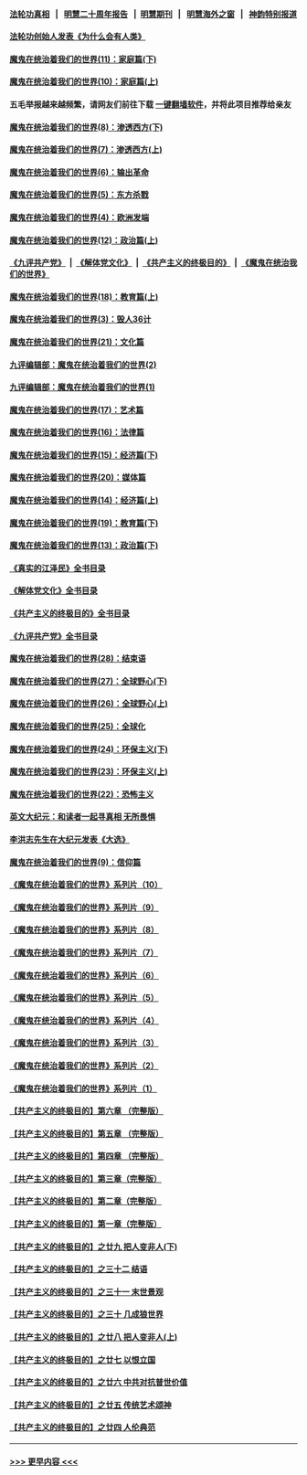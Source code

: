 #### [法轮功真相](https://github.com/gfw-breaker/truth/blob/master/README.md?t=0) &nbsp;&nbsp;|&nbsp;&nbsp; [明慧二十周年报告](https://github.com/gfw-breaker/mh-reports/blob/master/README.md?t=0) &nbsp;&nbsp;|&nbsp;&nbsp;[明慧期刊](https://github.com/gfw-breaker/mh-qikan) &nbsp;&nbsp;|&nbsp;&nbsp; [明慧海外之窗](https://github.com/gfw-breaker/mh-news/blob/master/README.md?t=0) &nbsp;&nbsp;|&nbsp;&nbsp; [神韵特别报道](https://github.com/gfw-breaker/mh-news/blob/master/shenyun.md?t=0)
#### [法轮功创始人发表《为什么会有人类》](../pages/nsc422/n13912117.md?t=02041843) 
#### [魔鬼在统治着我们的世界(11)：家庭篇(下)](../pages/nsc422/n10440961.md?t=02041843) 
#### [魔鬼在统治着我们的世界(10)：家庭篇(上)](../pages/nsc422/n10435448.md?t=02041843) 
#### 五毛举报越来越频繁，请网友们前往下载 [一键翻墙软件](https://github.com/gfw-breaker/ssr-accounts)，并将此项目推荐给亲友
#### [魔鬼在统治着我们的世界(8)：渗透西方(下)](../pages/nsc422/n10429603.md?t=02041843) 
#### [魔鬼在统治着我们的世界(7)：渗透西方(上)](../pages/nsc422/n10426013.md?t=02041843) 
#### [魔鬼在统治着我们的世界(6)：输出革命](../pages/nsc422/n10421536.md?t=02041843) 
#### [魔鬼在统治着我们的世界(5)：东方杀戮](../pages/nsc422/n10417707.md?t=02041843) 
#### [魔鬼在统治着我们的世界(4)：欧洲发端](../pages/nsc422/n10414890.md?t=02041843) 
#### [魔鬼在统治着我们的世界(12)：政治篇(上)](../pages/nsc422/n10444576.md?t=02041843) 
#### [《九评共产党》](https://github.com/begood0513/9ping.md/blob/master/README.md) &nbsp;|&nbsp; [《解体党文化》](../../../../jtdwh.md/blob/master/README.md)  &nbsp;|&nbsp; [《共产主义的终极目的》](../../../../gczydzjmd.md/blob/master/README.md) &nbsp;|&nbsp; [《魔鬼在统治我们的世界》](../../../../mgztzwmdsj.md/blob/master/README.md) 
#### [魔鬼在统治着我们的世界(18)：教育篇(上)](../pages/nsc422/n10526970.md?t=02041843) 
#### [魔鬼在统治着我们的世界(3)：毁人36计](../pages/nsc422/n10411583.md?t=02041843) 
#### [魔鬼在统治着我们的世界(21)：文化篇](../pages/nsc422/n10597706.md?t=02041843) 
#### [九评编辑部：魔鬼在统治着我们的世界(2)](../pages/nsc422/n10410036.md?t=02041843) 
#### [九评编辑部：魔鬼在统治着我们的世界(1)](../pages/nsc422/n10406825.md?t=02041843) 
#### [魔鬼在统治着我们的世界(17)：艺术篇](../pages/nsc422/n10499093.md?t=02041843) 
#### [魔鬼在统治着我们的世界(16)：法律篇](../pages/nsc422/n10485969.md?t=02041843) 
#### [魔鬼在统治着我们的世界(15)：经济篇(下)](../pages/nsc422/n10469975.md?t=02041843) 
#### [魔鬼在统治着我们的世界(20)：媒体篇](../pages/nsc422/n10586579.md?t=02041843) 
#### [魔鬼在统治着我们的世界(14)：经济篇(上)](../pages/nsc422/n10457370.md?t=02041843) 
#### [魔鬼在统治着我们的世界(19)：教育篇(下)](../pages/nsc422/n10564808.md?t=02041843) 
#### [魔鬼在统治着我们的世界(13)：政治篇(下)](../pages/nsc422/n10448270.md?t=02041843) 
#### [《真实的江泽民》全书目录](../pages/nsc422/n13721399.md?t=02041843) 
#### [《解体党文化》全书目录](../pages/nsc422/n13721157.md?t=02041843) 
#### [《共产主义的终极目的》全书目录](../pages/nsc422/n13721048.md?t=02041843) 
#### [《九评共产党》全书目录](../pages/nsc422/n13708085.md?t=02041843) 
#### [魔鬼在统治着我们的世界(28)：结束语](../pages/nsc422/n10936246.md?t=02041843) 
#### [魔鬼在统治着我们的世界(27)：全球野心(下)](../pages/nsc422/n10928319.md?t=02041843) 
#### [魔鬼在统治着我们的世界(26)：全球野心(上)](../pages/nsc422/n10900318.md?t=02041843) 
#### [魔鬼在统治着我们的世界(25)：全球化](../pages/nsc422/n10788205.md?t=02041843) 
#### [魔鬼在统治着我们的世界(24)：环保主义(下)](../pages/nsc422/n10695307.md?t=02041843) 
#### [魔鬼在统治着我们的世界(23)：环保主义(上)](../pages/nsc422/n10688613.md?t=02041843) 
#### [魔鬼在统治着我们的世界(22)：恐怖主义](../pages/nsc422/n10614727.md?t=02041843) 
#### [英文大纪元：和读者一起寻真相 无所畏惧](../pages/nsc422/n12542027.md?t=02041843) 
#### [李洪志先生在大纪元发表《大选》](../pages/nsc422/n12534746.md?t=02041843) 
#### [魔鬼在统治着我们的世界(9)：信仰篇](../pages/nsc422/n10432159.md?t=02041843) 
#### [《魔鬼在统治着我们的世界》系列片（10）](../pages/nsc422/n12292670.md?t=02041843) 
#### [《魔鬼在统治着我们的世界》系列片（9）](../pages/nsc422/n12290859.md?t=02041843) 
#### [《魔鬼在统治着我们的世界》系列片（8）](../pages/nsc422/n12287445.md?t=02041843) 
#### [《魔鬼在统治着我们的世界》系列片（7）](../pages/nsc422/n12283425.md?t=02041843) 
#### [《魔鬼在统治着我们的世界》系列片（6）](../pages/nsc422/n12282314.md?t=02041843) 
#### [《魔鬼在统治着我们的世界》系列片（5）](../pages/nsc422/n12281419.md?t=02041843) 
#### [《魔鬼在统治着我们的世界》系列片（4）](../pages/nsc422/n12274024.md?t=02041843) 
#### [《魔鬼在统治着我们的世界》系列片（3）](../pages/nsc422/n12271322.md?t=02041843) 
#### [《魔鬼在统治着我们的世界》系列片（2）](../pages/nsc422/n12269049.md?t=02041843) 
#### [《魔鬼在统治着我们的世界》系列片（1）](../pages/nsc422/n12267575.md?t=02041843) 
#### [【共产主义的终极目的】第六章 （完整版）](../pages/nsc422/n11428913.md?t=02041843) 
#### [【共产主义的终极目的】第五章 （完整版）](../pages/nsc422/n11428912.md?t=02041843) 
#### [【共产主义的终极目的】第四章 （完整版）](../pages/nsc422/n11428907.md?t=02041843) 
#### [【共产主义的终极目的】第三章（完整版）](../pages/nsc422/n11428848.md?t=02041843) 
#### [【共产主义的终极目的】第二章（完整版）](../pages/nsc422/n11428831.md?t=02041843) 
#### [【共产主义的终极目的】第一章（完整版）](../pages/nsc422/n11417651.md?t=02041843) 
#### [【共产主义的终极目的】之廿九 把人变非人(下)](../pages/nsc422/n11344140.md?t=02041843) 
#### [【共产主义的终极目的】之三十二 结语](../pages/nsc422/n11360535.md?t=02041843) 
#### [【共产主义的终极目的】之三十一 末世景观](../pages/nsc422/n11351129.md?t=02041843) 
#### [【共产主义的终极目的】之三十 几成狼世界](../pages/nsc422/n11348280.md?t=02041843) 
#### [【共产主义的终极目的】之廿八 把人变非人(上)](../pages/nsc422/n11340492.md?t=02041843) 
#### [【共产主义的终极目的】之廿七 以恨立国](../pages/nsc422/n11336944.md?t=02041843) 
#### [【共产主义的终极目的】之廿六 中共对抗普世价值](../pages/nsc422/n11324785.md?t=02041843) 
#### [【共产主义的终极目的】之廿五 传统艺术颂神](../pages/nsc422/n11296396.md?t=02041843) 
#### [【共产主义的终极目的】之廿四 人伦典范](../pages/nsc422/n11296397.md?t=02041843) 

----
#### [ >>> 更早内容 <<< ](../indexes/nsc422-earlier.md)
